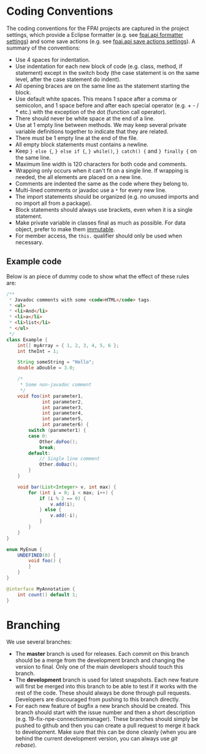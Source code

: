 # Coding Conventions

The coding conventions for the FPAI projects are captured in the project settings, which provide a Eclipse formatter (e.g. see [fpai.api formatter settings](https://github.com/flexiblepower/fpai-core/blob/development/flexiblepower.api/.settings/org.eclipse.jdt.core.prefs)) and some save actions (e.g. see [fpai.api save actions settings](https://github.com/flexiblepower/fpai-core/blob/development/flexiblepower.api/.settings/org.eclipse.jdt.ui.prefs)). A summary of the conventions:

* Use 4 spaces for indentation.
* Use indentation for each new block of code (e.g. class, method, if statement) except in the switch body (the case statement is on the same level, after the case statement do indent).
* All opening braces are on the same line as the statement starting the block.
* Use default white spaces. This means 1 space after a comma or semicolon, and 1 space before and after each special operator (e.g. + - / * etc.) with the exception of the dot (function call operator).
* There should never be white space at the end of a line.
* Use at 1 empty line between methods. We may keep several private variable definitions together to indicate that they are related.
* There must be 1 empty line at the end of the file.
* All empty block statements must contains a newline.
* Keep `} else {`, `} else if {`, `} while()`, `} catch() {` and `} finally {` on the same line.
* Maximum line width is 120 characters for both code and comments.
* Wrapping only occurs when it can't fit on a single line. If wrapping is needed, the all elements are placed on a new line.
* Comments are indented the same as the code where they belong to.
* Multi-lined comments or javadoc use a `*` for every new line.
* The import statements should be organized (e.g. no unused imports and no import all from a package).
* Block statements should always use brackets, even when it is a single statement.
* Make private variable in classes final as much as possible. For data object, prefer to make them [immutable](http://en.wikipedia.org/wiki/Immutable_object#Java).
* For member access, the `this.` qualifier should only be used when necessary.

## Example code

Below is an piece of dummy code to show what the effect of these rules are:

```java
/**
 * Javadoc comments with some <code>HTML</code> tags.
 * <ul>
 * <li>And</li>
 * <li>a</li>
 * <li>list</li>
 * </ul>
 */
class Example {
    int[] myArray = { 1, 2, 3, 4, 5, 6 };
    int theInt = 1;

    String someString = "Hello";
    double aDouble = 3.0;

    /*
     * Some non-javadoc comment
     */
    void foo(int parameter1, 
             int parameter2,
             int parameter3,
             int parameter4,
             int parameter5,
             int parameter6) {
        switch (parameter1) {
        case 0:
            Other.doFoo();
            break;
        default:
            // Single line comment
            Other.doBaz();
        }
    }

    void bar(List<Integer> v, int max) {
        for (int i = 0; i < max; i++) {
            if (i % 2 == 0) {
                v.add(i);
            } else {
                v.add(-i);
            }
        }
    }
}

enum MyEnum {
    UNDEFINED(0) {
        void foo() {
        }
    }
}

@interface MyAnnotation {
    int count() default 1;
}
```

# Branching

We use several branches:

- The **master** branch is used for releases. Each commit on this branch should be a merge from the development branch and changing the version to final. Only one of the main developers should touch this branch.
- The **development** branch is used for latest snapshots. Each new feature will first be merged into this branch to be able to test if it works with the rest of the code. These should always be done through pull requests. Developers are discouraged from pushing to this branch directly.
- For each new feature of bugfix a new branch should be created. This branch should start with the issue number and then a short description (e.g. 19-fix-npe-connectionmanager). These branches should simply be pushed to github and then you can create a pull request to merge it back to development. Make sure that this can be done cleanly (when you are behind the current development version, you can always use *git rebase*).